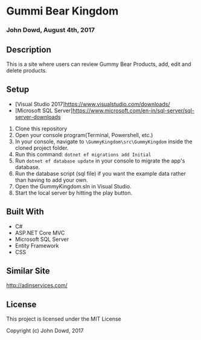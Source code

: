 ﻿# Gummi Bear Kingdom
### John Dowd, August 4th, 2017

## Description
This is a site where users can review Gummy Bear Products, add, edit and delete products. 

## Setup

* [Visual Studio 2017]https://www.visualstudio.com/downloads/
* [Microsoft SQL Server]https://www.microsoft.com/en-in/sql-server/sql-server-downloads

1. Clone this repository
2. Open your console program(Terminal, Powershell, etc.)
3. In your console, navigate to `\GummyKingdom\src\GummyKingdom` inside the cloned project folder.
4. Run this command: `dotnet ef migrations add Initial` 
4. Run `dotnet ef database update` in your console to migrate the app's database.
5. Run the database script (sql file) if you want the example data rather than having to add your own.
6. Open the GummyKingdom.sln in Visual Studio. 
7. Start the local server by hitting the play button.


## Built With

* C#
* ASP.NET Core MVC
* Microsoft SQL Server
* Entity Framework
* CSS

## Similar Site
http://adinservices.com/

## License

This project is licensed under the MIT License

Copyright (c) John Dowd, 2017